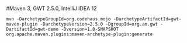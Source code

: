 #Maven 3, GWT 2.5.0, IntelliJ IDEA 12

`mvn -DarchetypeGroupId=org.codehaus.mojo -DarchetypeArtifactId=gwt-maven-plugin -DarchetypeVersion=2.5.0 -DgroupId=org.am.gwt -DartifactId=gwt-demo -Dversion=1.0-SNAPSHOT org.apache.maven.plugins:maven-archetype-plugin:generate`